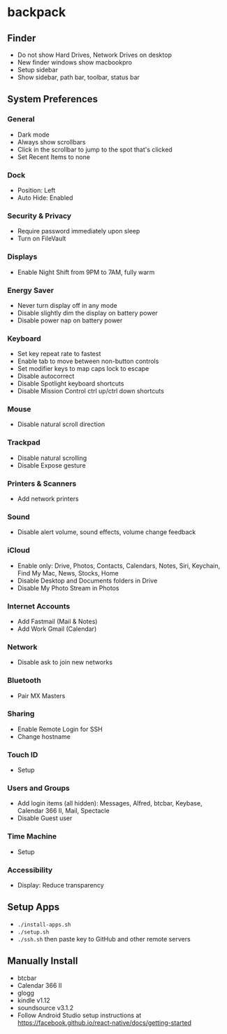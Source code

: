 # backpack

## Finder

- Do not show Hard Drives, Network Drives on desktop
- New finder windows show macbookpro
- Setup sidebar
- Show sidebar, path bar, toolbar, status bar

## System Preferences

### General

- Dark mode
- Always show scrollbars
- Click in the scrollbar to jump to the spot that's clicked
- Set Recent Items to none

### Dock
- Position: Left
- Auto Hide: Enabled

### Security & Privacy

- Require password immediately upon sleep
- Turn on FileVault

### Displays

- Enable Night Shift from 9PM to 7AM, fully warm

### Energy Saver

- Never turn display off in any mode
- Disable slightly dim the display on battery power
- Disable power nap on battery power

### Keyboard

- Set key repeat rate to fastest
- Enable tab to move between non-button controls
- Set modifier keys to map caps lock to escape
- Disable autocorrect
- Disable Spotlight keyboard shortcuts
- Disable Mission Control ctrl up/ctrl down shortcuts

### Mouse

- Disable natural scroll direction

### Trackpad

- Disable natural scrolling
- Disable Expose gesture

### Printers & Scanners

- Add network printers

### Sound

- Disable alert volume, sound effects, volume change feedback

### iCloud

- Enable only: Drive, Photos, Contacts, Calendars, Notes, Siri, Keychain, Find My Mac, News, Stocks, Home
- Disable Desktop and Documents folders in Drive
- Disable My Photo Stream in Photos

### Internet Accounts

- Add Fastmail (Mail & Notes)
- Add Work Gmail (Calendar)

### Network

- Disable ask to join new networks

### Bluetooth

- Pair MX Masters

### Sharing

- Enable Remote Login for SSH
- Change hostname

### Touch ID

- Setup

### Users and Groups

- Add login items (all hidden): Messages, Alfred, btcbar, Keybase, Calendar 366 II, Mail, Spectacle
- Disable Guest user

### Time Machine

- Setup

### Accessibility

- Display: Reduce transparency

## Setup Apps

- `./install-apps.sh`
- `./setup.sh`
- `./ssh.sh` then paste key to GitHub and other remote servers

## Manually Install

- btcbar
- Calendar 366 II
- glogg
- kindle v1.12
- soundsource v3.1.2
- Follow Android Studio setup instructions at https://facebook.github.io/react-native/docs/getting-started
